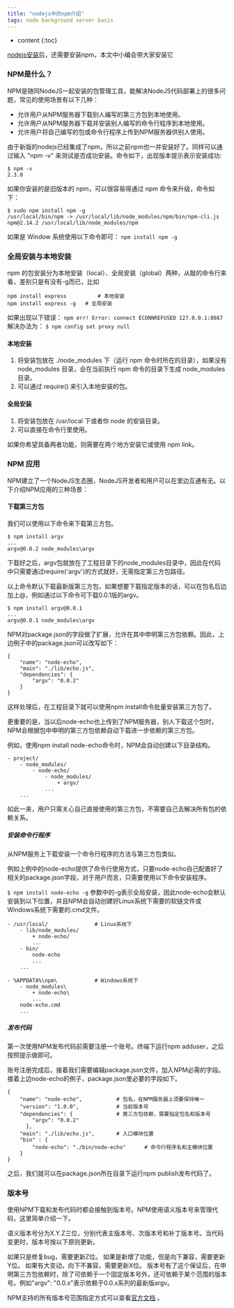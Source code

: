 ```yaml
---
title: "nodejs中的npm介绍"
tags: node background server basis
---
```






* content
{:toc}






[nodejs安装](https://victorfengming.github.io/2019/08/27/nodejs-install/)后，还需要安装npm，本文中小编会带大家安装它  
### NPM是什么？
NPM是随同NodeJS一起安装的包管理工具，能解决NodeJS代码部署上的很多问题，常见的使用场景有以下几种：

- 允许用户从NPM服务器下载别人编写的第三方包到本地使用。
- 允许用户从NPM服务器下载并安装别人编写的命令行程序到本地使用。
- 允许用户将自己编写的包或命令行程序上传到NPM服务器供别人使用。 

由于新版的nodejs已经集成了npm，所以之前npm也一并安装好了。同样可以通过输入
"npm -v"
来测试是否成功安装。命令如下，出现版本提示表示安装成功:  
```
$ npm -v
2.3.0 
```
如果你安装的是旧版本的 npm，可以很容易得通过 npm 命令来升级，命令如下：
```
$ sudo npm install npm -g
/usr/local/bin/npm -> /usr/local/lib/node_modules/npm/bin/npm-cli.js
npm@2.14.2 /usr/local/lib/node_modules/npm
```
如果是 Window 系统使用以下命令即可： 
`npm install npm -g`  

### 全局安装与本地安装
npm 的包安装分为本地安装（local）、全局安装（global）两种，从敲的命令行来看，差别只是有没有-g而已，比如
```
npm install express          # 本地安装
npm install express -g   # 全局安装
```
如果出现以下错误：
`npm err! Error: connect ECONNREFUSED 127.0.0.1:8087 `  
解决办法为：
`$ npm config set proxy null`  

#### 本地安装
1. 将安装包放在 ./node_modules 下（运行 npm 命令时所在的目录），如果没有 node_modules 目录，会在当前执行 npm 命令的目录下生成 node_modules 目录。
2. 可以通过 require() 来引入本地安装的包。

#### 全局安装
1. 将安装包放在 /usr/local 下或者你 node 的安装目录。
2. 可以直接在命令行里使用。


如果你希望具备两者功能，则需要在两个地方安装它或使用 npm link。

### NPM 应用
NPM建立了一个NodeJS生态圈，NodeJS开发者和用户可以在里边互通有无。以下介绍NPM应用的三种场景：

#### 下载第三方包
我们可以使用以下命令来下载第三方包。
```
$ npm install argv
...
argv@0.0.2 node_modules\argv
```
下载好之后，argv包就放在了工程目录下的node_modules目录中，因此在代码中只需要通过require('argv')的方式就好，无需指定第三方包路径。

以上命令默认下载最新版第三方包，如果想要下载指定版本的话，可以在包名后边加上@<version>，例如通过以下命令可下载0.0.1版的argv。
```
$ npm install argv@0.0.1
...
argv@0.0.1 node_modules\argv
```
NPM对package.json的字段做了扩展，允许在其中申明第三方包依赖。因此，上边例子中的package.json可以改写如下：
```
{
    "name": "node-echo",
    "main": "./lib/echo.js",
    "dependencies": {
        "argv": "0.0.2"
    }
}    
```

这样处理后，在工程目录下就可以使用npm install命令批量安装第三方包了。

更重要的是，当以后node-echo也上传到了NPM服务器，别人下载这个包时，NPM会根据包中申明的第三方包依赖自动下载进一步依赖的第三方包。

例如，使用npm install node-echo命令时，NPM会自动创建以下目录结构。


```
- project/
    - node_modules/
        - node-echo/
            - node_modules/
                + argv/
            ...
    ...

```    
如此一来，用户只需关心自己直接使用的第三方包，不需要自己去解决所有包的依赖关系。

##### 安装命令行程序
从NPM服务上下载安装一个命令行程序的方法与第三方包类似。

例如上例中的node-echo提供了命令行使用方式，只要node-echo自己配置好了相关的package.json字段，对于用户而言，只需要使用以下命令安装程序。

`$ npm install node-echo -g`
参数中的-g表示全局安装，因此node-echo会默认安装到以下位置，并且NPM会自动创建好Linux系统下需要的软链文件或Windows系统下需要的.cmd文件。
```
- /usr/local/               # Linux系统下
    - lib/node_modules/
        + node-echo/
        ...
    - bin/
        node-echo
        ...
    ...

- %APPDATA%\npm\            # Windows系统下
    - node_modules\
        + node-echo\
        ...
    node-echo.cmd
    ...
```    
##### 发布代码
第一次使用NPM发布代码前需要注册一个账号。终端下运行npm adduser，之后按照提示做即可。

账号注册完成后，接着我们需要编辑package.json文件，加入NPM必需的字段。接着上边node-echo的例子，package.json里必要的字段如下。
```
{
    "name": "node-echo",           # 包名，在NPM服务器上须要保持唯一
    "version": "1.0.0",            # 当前版本号
    "dependencies": {              # 第三方包依赖，需要指定包名和版本号
        "argv": "0.0.2"
      },
    "main": "./lib/echo.js",       # 入口模块位置
    "bin" : {
        "node-echo": "./bin/node-echo"      # 命令行程序名和主模块位置
    }
}
```
之后，我们就可以在package.json所在目录下运行npm publish发布代码了。

### 版本号
使用NPM下载和发布代码时都会接触到版本号。NPM使用语义版本号来管理代码，这里简单介绍一下。

语义版本号分为X.Y.Z三位，分别代表主版本号、次版本号和补丁版本号。当代码变更时，版本号按以下原则更新。

如果只是修复bug，需要更新Z位。
如果是新增了功能，但是向下兼容，需要更新Y位。
如果有大变动，向下不兼容，需要更新X位。
版本号有了这个保证后，在申明第三方包依赖时，除了可依赖于一个固定版本号外，还可依赖于某个范围的版本号。例如"argv": "0.0.x"表示依赖于0.0.x系列的最新版argv。

NPM支持的所有版本号范围指定方式可以查看[官方文档](https://npmjs.org/doc/files/package.json.html#dependencies) 。


